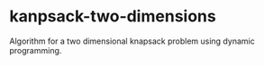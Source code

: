 # kanpsack-two-dimensions
Algorithm for a two dimensional knapsack problem using dynamic programming. 
